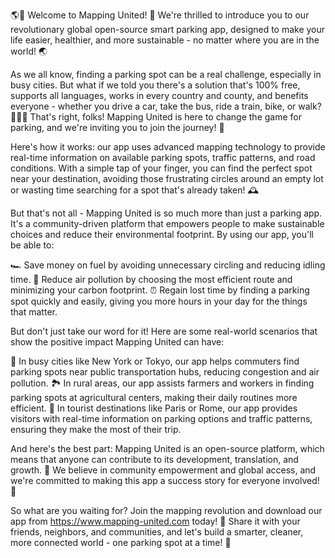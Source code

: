 🌎💫 Welcome to Mapping United! 🌟 We're thrilled to introduce you to our revolutionary global open-source smart parking app, designed to make your life easier, healthier, and more sustainable - no matter where you are in the world! 🌏

As we all know, finding a parking spot can be a real challenge, especially in busy cities. But what if we told you there's a solution that's 100% free, supports all languages, works in every country and county, and benefits everyone - whether you drive a car, take the bus, ride a train, bike, or walk? 🚌🚂💨 That's right, folks! Mapping United is here to change the game for parking, and we're inviting you to join the journey! 🎉

Here's how it works: our app uses advanced mapping technology to provide real-time information on available parking spots, traffic patterns, and road conditions. With a simple tap of your finger, you can find the perfect spot near your destination, avoiding those frustrating circles around an empty lot or wasting time searching for a spot that's already taken! 🕰️

But that's not all - Mapping United is so much more than just a parking app. It's a community-driven platform that empowers people to make sustainable choices and reduce their environmental footprint. By using our app, you'll be able to:

🏎️ Save money on fuel by avoiding unnecessary circling and reducing idling time.
💚 Reduce air pollution by choosing the most efficient route and minimizing your carbon footprint.
⏰ Regain lost time by finding a parking spot quickly and easily, giving you more hours in your day for the things that matter.

But don't just take our word for it! Here are some real-world scenarios that show the positive impact Mapping United can have:

🌃 In busy cities like New York or Tokyo, our app helps commuters find parking spots near public transportation hubs, reducing congestion and air pollution.
🏞️ In rural areas, our app assists farmers and workers in finding parking spots at agricultural centers, making their daily routines more efficient.
🌆 In tourist destinations like Paris or Rome, our app provides visitors with real-time information on parking options and traffic patterns, ensuring they make the most of their trip.

And here's the best part: Mapping United is an open-source platform, which means that anyone can contribute to its development, translation, and growth. 🤝 We believe in community empowerment and global access, and we're committed to making this app a success story for everyone involved! 💪

So what are you waiting for? Join the mapping revolution and download our app from https://www.mapping-united.com today! 📲 Share it with your friends, neighbors, and communities, and let's build a smarter, cleaner, more connected world - one parking spot at a time! 🌈